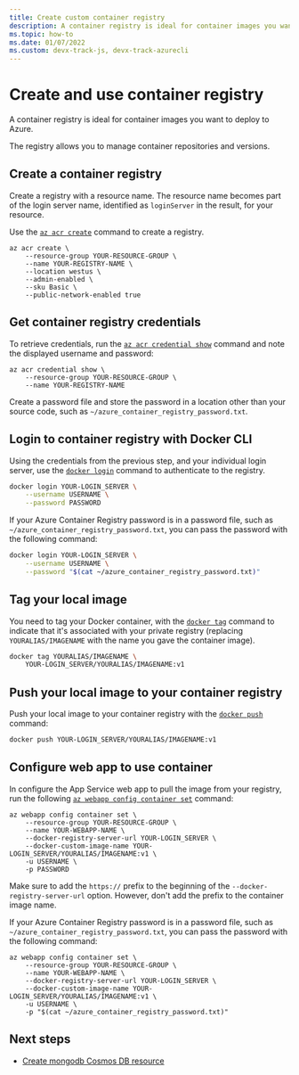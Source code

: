 ```yaml
---
title: Create custom container registry
description: A container registry is ideal for container images you want to deploy to Azure. The registry allows you to manage container repositories and versions.
ms.topic: how-to
ms.date: 01/07/2022
ms.custom: devx-track-js, devx-track-azurecli
---
```


# Create and use container registry

A container registry is ideal for container images you want to deploy to Azure.

The registry allows you to manage container repositories and versions.  

## Create a container registry

Create a registry with a resource name. The resource name becomes part of the login server name, identified as `loginServer` in the result, for your resource. 

Use the [`az acr create`](/cli/azure/acr#az_acr_create) command to create a registry. 

```azurecli
az acr create \
    --resource-group YOUR-RESOURCE-GROUP \
    --name YOUR-REGISTRY-NAME \
    --location westus \ 
    --admin-enabled \
    --sku Basic \
    --public-network-enabled true
```


## Get container registry credentials

To retrieve credentials, run the [`az acr credential show`](/cli/azure/acr/credential#az_acr_credential_show) command and note the displayed username and password:

```azurecli
az acr credential show \
    --resource-group YOUR-RESOURCE-GROUP \
    --name YOUR-REGISTRY-NAME
```

Create a password file and store the password in a location other than your source code, such as `~/azure_container_registry_password.txt`.

## Login to container registry with Docker CLI

Using the credentials from the previous step, and your individual login server, use the [`docker login`](https://docs.docker.com/engine/reference/commandline/login/) command to authenticate to the registry.

```bash
docker login YOUR-LOGIN_SERVER \
    --username USERNAME \
    --password PASSWORD
```

If your Azure Container Registry password is in a password file, such as `~/azure_container_registry_password.txt`, you can pass the password with the following command:

```bash
docker login YOUR-LOGIN_SERVER \
    --username USERNAME \
    --password "$(cat ~/azure_container_registry_password.txt)"
```

## Tag your local image

You need to tag your Docker container, with the [`docker tag`](https://docs.docker.com/engine/reference/commandline/login/)  command to indicate that it's associated with your private registry (replacing `YOURALIAS/IMAGENAME` with the name you gave the container image).

```bash
docker tag YOURALIAS/IMAGENAME \
    YOUR-LOGIN_SERVER/YOURALIAS/IMAGENAME:v1
```

## Push your local image to your container registry

Push your local image to your container registry with the [`docker push`](https://docs.docker.com/engine/reference/commandline/push/) command:

```bash
docker push YOUR-LOGIN_SERVER/YOURALIAS/IMAGENAME:v1
```

## Configure web app to use container 

In configure the App Service web app to pull the image from your registry, run the following [`az webapp config container set`](/cli/azure/webapp/config/container#az-webapp-config-container-set) command:

```azurecli
az webapp config container set \
    --resource-group YOUR-RESOURCE-GROUP \
    --name YOUR-WEBAPP-NAME \
    --docker-registry-server-url YOUR-LOGIN_SERVER \
    --docker-custom-image-name YOUR-LOGIN_SERVER/YOURALIAS/IMAGENAME:v1 \
    -u USERNAME \
    -p PASSWORD
```

Make sure to add the `https://` prefix to the beginning of the `--docker-registry-server-url` option. However, don't add the prefix to the container image name.

If your Azure Container Registry password is in a password file, such as `~/azure_container_registry_password.txt`, you can pass the password with the following command:

```azurecli
az webapp config container set \
    --resource-group YOUR-RESOURCE-GROUP \
    --name YOUR-WEBAPP-NAME \
    --docker-registry-server-url YOUR-LOGIN_SERVER \
    --docker-custom-image-name YOUR-LOGIN_SERVER/YOURALIAS/IMAGENAME:v1 \
    -u USERNAME \
    -p "$(cat ~/azure_container_registry_password.txt)"
```

## Next steps

* [Create mongodb Cosmos DB resource](create-mongodb-cosmosdb.md)